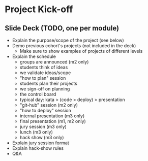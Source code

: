 # Project Kick-off


## Slide Deck (TODO, one per module)
  - Explain the purpose/scope of the project (see below)
  - Demo previous cohort's projects (not included in the deck)
    - Make sure to show examples of projects of different levels
  - Explain the schedule
    - groups are announced (m2 only)
    - students think of ideas
    - we validate ideas/scope
    - "how to plan" session
    - students plan their projects
    - we sign-off on planning
    - the control board
    - typical day: kata > (code > deploy) > presentation
    - "git-hub" session (m2 only)
    - "how to deploy" session
    - internal presentation (m3 only)
    - final presentation (m1, m2 only)
    - jury session (m3 only)
    - lunch (m3 only)
    - hack show (m3 only)
  - Explain jury session format
  - Explain hack-show rules
  - Q&A



